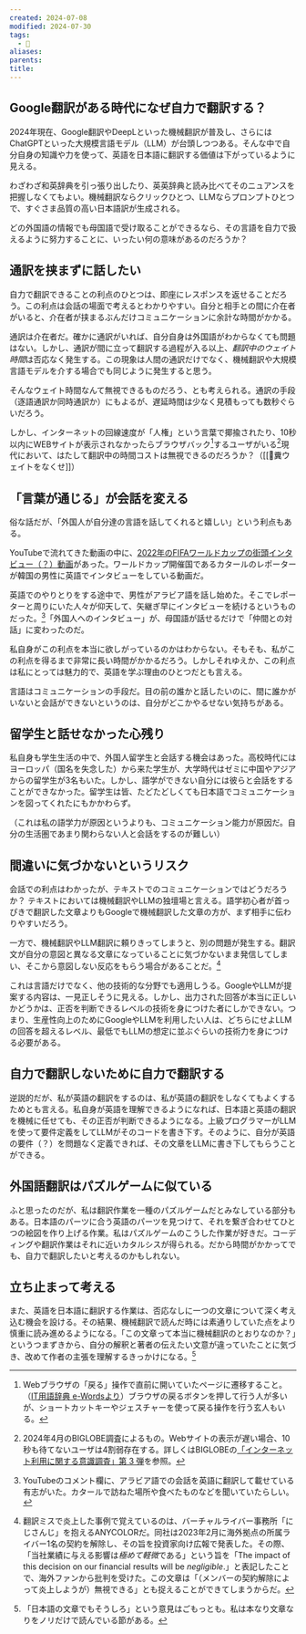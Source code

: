 ```yaml
---
created: 2024-07-08
modified: 2024-07-30
tags:
  - 💭
aliases: 
parents: 
title: 
---
```

## Google翻訳がある時代になぜ自力で翻訳する？
2024年現在、Google翻訳やDeepLといった機械翻訳が普及し、さらにはChatGPTといった大規模言語モデル（LLM）が台頭しつつある。そんな中で自分自身の知識や力を使って、英語を日本語に翻訳する価値は下がっているように見える。

わざわざ和英辞典を引っ張り出したり、英英辞典と読み比べてそのニュアンスを把握しなくてもよい。機械翻訳ならクリックひとつ、LLMならプロンプトひとつで、すぐさま品質の高い日本語訳が生成される。

どの外国語の情報でも母国語で受け取ることができるなら、その言語を自力で扱えるように努力することに、いったい何の意味があるのだろうか？

## 通訳を挟まずに話したい
自力で翻訳できることの利点のひとつは、即座にレスポンスを返せることだろう。この利点は会話の場面で考えるとわかりやすい。自分と相手との間に介在者がいると、介在者が挟まるぶんだけコミュニケーションに余計な時間がかかる。

通訳は介在者だ。確かに通訳がいれば、自分自身は外国語がわからなくても問題はない。しかし、通訳が間に立って翻訳する過程が入る以上、*翻訳中のウェイト時間*は否応なく発生する。この現象は人間の通訳だけでなく、機械翻訳や大規模言語モデルを介する場合でも同じように発生すると思う。

そんなウェイト時間なんて無視できるものだろう、とも考えられる。通訳の手段（逐語通訳か同時通訳か）にもよるが、遅延時間は少なく見積もっても数秒ぐらいだろう。

しかし、インターネットの回線速度が「人権」という言葉で揶揄されたり、10秒以内にWEBサイトが表示されなかったらブラウザバック[^ブラウザバックとは]するユーザがいる[^BIGLOBE調査による]現代において、はたして翻訳中の時間コストは無視できるのだろうか？（[[💬糞ウェイトをなくせ]]）

[^ブラウザバックとは]: Webブラウザの「戻る」操作で直前に開いていたページに遷移すること。（[IT用語辞典 e-Wordsより](https://e-words.jp/w/%E3%83%96%E3%83%A9%E3%82%A6%E3%82%B6%E3%83%90%E3%83%83%E3%82%AF.html)）ブラウザの戻るボタンを押して行う人が多いが、ショートカットキーやジェスチャーを使って戻る操作を行う玄人もいる。
[^BIGLOBE調査による]: 2024年4月のBIGLOBE調査によるもの。Webサイトの表示が遅い場合、10秒も待てないユーザは4割弱存在する。詳しくはBIGLOBEの[「インターネット利用に関する意識調査」第 3 弾](https://www.biglobe.co.jp/pressroom/info/2024/04/240409-1)を参照。

## 「言葉が通じる」が会話を変える
俗な話だが、「外国人が自分達の言語を話してくれると嬉しい」という利点もある。

YouTubeで流れてきた動画の中に、[2022年のFIFAワールドカップの街頭インタビュー（？）動画](https://www.youtube.com/watch?v=BWUBOQ4GtHg)があった。ワールドカップ開催国であるカタールのレポーターが韓国の男性に英語でインタビューをしている動画だ。

英語でのやりとりをする途中で、男性がアラビア語を話し始めた。そこでレポーターと周りにいた人々が仰天して、矢継ぎ早にインタビューを続けるというものだった。[^YouTubeコメント欄にて]「外国人へのインタビュー」が、母国語が話せるだけで「仲間との対話」に変わったのだ。

[^YouTubeコメント欄にて]: YouTubeのコメント欄に、アラビア語での会話を英語に翻訳して載せている有志がいた。カタールで訪ねた場所や食べたものなどを聞いていたらしい。

私自身がこの利点を本当に欲しがっているのかはわからない。そもそも、私がこの利点を得るまで非常に長い時間がかかるだろう。しかしそれゆえか、この利点は私にとっては魅力的で、英語を学ぶ理由のひとつだとも言える。

言語はコミュニケーションの手段だ。目の前の誰かと話したいのに、間に誰かがいないと会話ができないというのは、自分がどこかやるせない気持ちがある。

## 留学生と話せなかった心残り
私自身も学生生活の中で、外国人留学生と会話する機会はあった。高校時代にはヨーロッパ（国名を失念した）から来た学生が、大学時代はゼミに中国やアジアからの留学生が3名もいた。しかし、語学ができない自分には彼らと会話をすることができなかった。留学生は皆、たどたどしくても日本語でコミュニケーションを図ってくれたにもかかわらず。

（これは私の語学力が原因というよりも、コミュニケーション能力が原因だ。自分の生活圏であまり関わらない人と会話をするのが難しい）

## 間違いに気づかないというリスク
会話での利点はわかったが、テキストでのコミュニケーションではどうだろうか？
テキストにおいては機械翻訳やLLMの独壇場と言える。語学初心者が首っぴきで翻訳した文章よりもGoogleで機械翻訳した文章の方が、まず相手に伝わりやすいだろう。

一方で、機械翻訳やLLM翻訳に頼りきってしまうと、別の問題が発生する。翻訳文が自分の意図と異なる文章になっていることに気づかないまま発信してしまい、そこから意図しない反応をもらう場合があることだ。[^ANYCOLORの例]

[^ANYCOLORの例]: 翻訳ミスで炎上した事例で覚えているのは、バーチャルライバー事務所「にじさんじ」を抱えるANYCOLORだ。同社は2023年2月に海外拠点の所属ライバー1名の契約を解除し、その旨を投資家向け広報で発表した。その際、「当社業績に与える影響は*極めて軽微*である」という旨を「The impact of this decision on our financial results will be *negligible*.」と表記したことで、海外ファンから批判を受けた。この文章は「（メンバーの契約解除によって炎上しようが）無視できる」とも捉えることができてしまうからだ。

これは言語だけでなく、他の技術的な分野でも適用しうる。GoogleやLLMが提案する内容は、一見正しそうに見える。しかし、出力された回答が本当に正しいかどうかは、正否を判断できるレベルの技術を身につけた者にしかできない。つまり、生産性向上のためにGoogleやLLMを利用したい人は、どちらにせよLLMの回答を超えるレベル、最低でもLLMの想定に並ぶぐらいの技術力を身につける必要がある。

## 自力で翻訳しないために自力で翻訳する
逆説的だが、私が英語の翻訳をするのは、私が英語の翻訳をしなくてもよくするためとも言える。私自身が英語を理解できるようになれば、日本語と英語の翻訳を機械に任せても、その正否が判断できるようになる。上級プログラマーがLLMを使って要件定義をしてLLMがそのコードを書き下す。そのように、自分が英語の要件（？）を問題なく定義できれば、その文章をLLMに書き下してもらうことができる。

## 外国語翻訳はパズルゲームに似ている
ふと思ったのだが、私は翻訳作業を一種のパズルゲームだとみなしている部分もある。日本語のパーツに合う英語のパーツを見つけて、それを繋ぎ合わせてひとつの絵図を作り上げる作業。私はパズルゲームのこうした作業が好きだ。コーディングや翻訳作業はそれに近いカタルシスが得られる。だから時間がかかってでも、自力で翻訳したいと考えるのかもしれない。

## 立ち止まって考える
また、英語を日本語に翻訳する作業は、否応なしに一つの文章について深く考え込む機会を設ける。その結果、機械翻訳で読んだ時には素通りしていた点をより慎重に読み進めるようになる。「この文章って本当に機械翻訳のとおりなのか？」というつまずきから、自分の解釈と著者の伝えたい文意が違っていたことに気づき、改めて作者の主張を理解するきっかけになる。[^日本語でもそうしろ]

[^日本語でもそうしろ]: 「日本語の文章でもそうしろ」という意見はごもっとも。私は本なり文章なりをノリだけで読んでいる節がある。